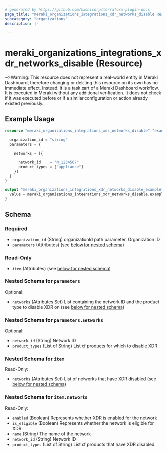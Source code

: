 ```yaml
---
# generated by https://github.com/hashicorp/terraform-plugin-docs
page_title: "meraki_organizations_integrations_xdr_networks_disable Resource - terraform-provider-meraki"
subcategory: "organizations"
description: |-
  
---
```


# meraki_organizations_integrations_xdr_networks_disable (Resource)





~>Warning: This resource does not represent a real-world entity in Meraki Dashboard, therefore changing or deleting this resource on its own has no immediate effect. Instead, it is a task part of a Meraki Dashboard workflow. It is executed in Meraki without any additional verification. It does not check if it was executed before or if a similar configuration or action 
already existed previously.


## Example Usage

```terraform
resource "meraki_organizations_integrations_xdr_networks_disable" "example" {

  organization_id = "string"
  parameters = {

    networks = [{

      network_id    = "N_1234567"
      product_types = ["appliance"]
    }]
  }
}

output "meraki_organizations_integrations_xdr_networks_disable_example" {
  value = meraki_organizations_integrations_xdr_networks_disable.example
}
```

<!-- schema generated by tfplugindocs -->
## Schema

### Required

- `organization_id` (String) organizationId path parameter. Organization ID
- `parameters` (Attributes) (see [below for nested schema](#nestedatt--parameters))

### Read-Only

- `item` (Attributes) (see [below for nested schema](#nestedatt--item))

<a id="nestedatt--parameters"></a>
### Nested Schema for `parameters`

Optional:

- `networks` (Attributes Set) List containing the network ID and the product type to disable XDR on (see [below for nested schema](#nestedatt--parameters--networks))

<a id="nestedatt--parameters--networks"></a>
### Nested Schema for `parameters.networks`

Optional:

- `network_id` (String) Network ID
- `product_types` (List of String) List of products for which to disable XDR



<a id="nestedatt--item"></a>
### Nested Schema for `item`

Read-Only:

- `networks` (Attributes Set) List of networks that have XDR disabled (see [below for nested schema](#nestedatt--item--networks))

<a id="nestedatt--item--networks"></a>
### Nested Schema for `item.networks`

Read-Only:

- `enabled` (Boolean) Represents whether XDR is enabled for the network
- `is_eligible` (Boolean) Represents whether the network is eligible for XDR
- `name` (String) The name of the network
- `network_id` (String) Network ID
- `product_types` (List of String) List of products that have XDR disabled
